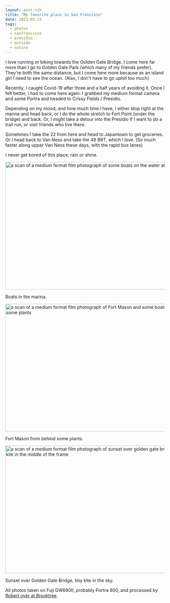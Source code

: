 ```yaml
---
layout: post.njk
title: "My favorite place in San Francisco"
date: 2023-03-23
tags:
  - photos
  - sanfrancisco
  - presidio
  - outside
  - nature
---
```

I love running or biking towards the Golden Gate Bridge. I come here far more than I go to Golden Gate Park (which many of my friends prefer). They're both the same distance, but I come here more because as an island girl I need to see the ocean. (Also, I don't have to go uphill too much)

Recently, I caught Covid-19 after three and a half years of avoiding it. Once I felt better, I had to come here again: I grabbed my medium format camera and some Portra and headed to Crissy Fields / Presidio.

Depending on my mood, and how much time I have, I either stop right at the marina and head back, or I do the whole stretch to Fort Point (under the bridge) and back. Or, I might take a detour into the Presidio if I want to do a trail run, or visit friends who live there.

Sometimes I take the 22 from here and head to Japantown to get groceries. Or I head back to Van Ness and take the 49 BRT, which I love. (So much faster along upper Van Ness these days, with the rapid bus lanes)

I never get bored of this place, rain or shine.

<img src="/photos/uploads/4ac5846f10.jpg" width="600" height="404" alt="a scan of a medium format film photograph of some boats on the water at Fort Mason" />

Boats in the marina.

<img src="/photos/uploads/e52890f805.jpg" width="600" height="404" alt="a scan of a medium format film photograph of Fort Mason and some boats from behind some plants" />

Fort Mason from behind some plants.

<img src="/photos/uploads/a5707209a6.jpg" width="600" height="404" alt="a scan of a medium format film photograph of sunset over golden gate bridge with a kite in the middle of the frame" />

Sunset over Golden Gate Bridge, tiny kite in the sky.

All photos taken on Fuji GW690II, probably Portra 800, and processed by [Robert over at Brooktree](https://www.brooktreestudios.com).

